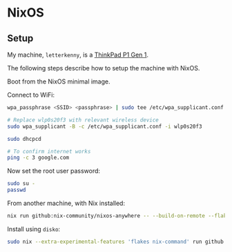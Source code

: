 # NixOS

## Setup

My machine, `letterkenny`, is a [ThinkPad P1 Gen 1](https://thinkstation-specs.com/thinkpad/p1-gen-1/).

The following steps describe how to setup the machine with NixOS.

Boot from the NixOS minimal image.

Connect to WiFi:

```sh
wpa_passphrase <SSID> <passphrase> | sudo tee /etc/wpa_supplicant.conf

# Replace wlp0s20f3 with relevant wireless device
sudo wpa_supplicant -B -c /etc/wpa_supplicant.conf -i wlp0s20f3

sudo dhcpcd

# To confirm internet works
ping -c 3 google.com
```

Now set the root user password:

```sh
sudo su -
passwd
```

From another machine, with Nix installed:

```sh
nix run github:nix-community/nixos-anywhere -- --build-on-remote --flake '.#letterkenny' root@<ip addr>
```















Install using `disko`:

```sh
sudo nix --extra-experimental-features 'flakes nix-command' run github:nix-community/disko#disko-install -- --flake github:pmaterer/nix-configs#letterkenny --write-efi-boot-entries --disk main '/dev/disk/by-id/nvme-SAMSUNG_MZVLB1T0HALR-000L7_S3TPNX0K921497'
```